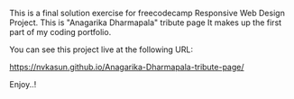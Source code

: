 This is a final solution exercise for freecodecamp Responsive Web Design Project.
This is "Anagarika Dharmapala" tribute page
It makes up the first part of my coding portfolio.

You can see this project live at the following URL:

https://nvkasun.github.io/Anagarika-Dharmapala-tribute-page/

Enjoy..!
